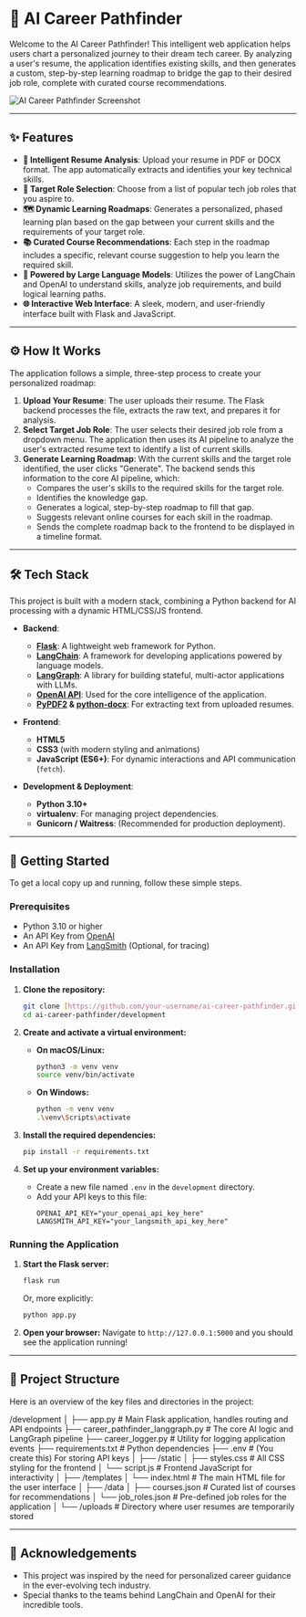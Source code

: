 # 🚀 AI Career Pathfinder

Welcome to the AI Career Pathfinder! This intelligent web application helps users chart a personalized journey to their dream tech career. By analyzing a user's resume, the application identifies existing skills, and then generates a custom, step-by-step learning roadmap to bridge the gap to their desired job role, complete with curated course recommendations.

![AI Career Pathfinder Screenshot](https://i.imgur.com/rS2UaYy.png)

---

## ✨ Features

* **📄 Intelligent Resume Analysis**: Upload your resume in PDF or DOCX format. The app automatically extracts and identifies your key technical skills.
* **🎯 Target Role Selection**: Choose from a list of popular tech job roles that you aspire to.
* **🗺️ Dynamic Learning Roadmaps**: Generates a personalized, phased learning plan based on the gap between your current skills and the requirements of your target role.
* **📚 Curated Course Recommendations**: Each step in the roadmap includes a specific, relevant course suggestion to help you learn the required skill.
* **🤖 Powered by Large Language Models**: Utilizes the power of LangChain and OpenAI to understand skills, analyze job requirements, and build logical learning paths.
* **🌐 Interactive Web Interface**: A sleek, modern, and user-friendly interface built with Flask and JavaScript.

---

## ⚙️ How It Works

The application follows a simple, three-step process to create your personalized roadmap:

1.  **Upload Your Resume**: The user uploads their resume. The Flask backend processes the file, extracts the raw text, and prepares it for analysis.
2.  **Select Target Job Role**: The user selects their desired job role from a dropdown menu. The application then uses its AI pipeline to analyze the user's extracted resume text to identify a list of current skills.
3.  **Generate Learning Roadmap**: With the current skills and the target role identified, the user clicks "Generate". The backend sends this information to the core AI pipeline, which:
    * Compares the user's skills to the required skills for the target role.
    * Identifies the knowledge gap.
    * Generates a logical, step-by-step roadmap to fill that gap.
    * Suggests relevant online courses for each skill in the roadmap.
    * Sends the complete roadmap back to the frontend to be displayed in a timeline format.

---

## 🛠️ Tech Stack

This project is built with a modern stack, combining a Python backend for AI processing with a dynamic HTML/CSS/JS frontend.

* **Backend**:
    * **[Flask](https://flask.palletsprojects.com/)**: A lightweight web framework for Python.
    * **[LangChain](https://www.langchain.com/)**: A framework for developing applications powered by language models.
    * **[LangGraph](https://langchain-ai.github.io/langgraph/)**: A library for building stateful, multi-actor applications with LLMs.
    * **[OpenAI API](https://beta.openai.com/docs/)**: Used for the core intelligence of the application.
    * **[PyPDF2](https://pypdf2.readthedocs.io/) & [python-docx](https://python-docx.readthedocs.io/)**: For extracting text from uploaded resumes.

* **Frontend**:
    * **HTML5**
    * **CSS3** (with modern styling and animations)
    * **JavaScript (ES6+)**: For dynamic interactions and API communication (`fetch`).

* **Development & Deployment**:
    * **Python 3.10+**
    * **virtualenv**: For managing project dependencies.
    * **Gunicorn / Waitress**: (Recommended for production deployment).

---

## 🚀 Getting Started

To get a local copy up and running, follow these simple steps.

### Prerequisites

* Python 3.10 or higher
* An API Key from [OpenAI](https://platform.openai.com/signup)
* An API Key from [LangSmith](https://www.langchain.com/langsmith) (Optional, for tracing)

### Installation

1.  **Clone the repository:**
    ```sh
    git clone [https://github.com/your-username/ai-career-pathfinder.git](https://github.com/your-username/ai-career-pathfinder.git)
    cd ai-career-pathfinder/development
    ```

2.  **Create and activate a virtual environment:**
    * **On macOS/Linux:**
        ```sh
        python3 -m venv venv
        source venv/bin/activate
        ```
    * **On Windows:**
        ```sh
        python -m venv venv
        .\venv\Scripts\activate
        ```

3.  **Install the required dependencies:**
    ```sh
    pip install -r requirements.txt
    ```

4.  **Set up your environment variables:**
    * Create a new file named `.env` in the `development` directory.
    * Add your API keys to this file:
        ```
        OPENAI_API_KEY="your_openai_api_key_here"
        LANGSMITH_API_KEY="your_langsmith_api_key_here"
        ```

### Running the Application

1.  **Start the Flask server:**
    ```sh
    flask run
    ```
    Or, more explicitly:
    ```sh
    python app.py
    ```

2.  **Open your browser:**
    Navigate to `http://127.0.0.1:5000` and you should see the application running!

---

## 📂 Project Structure

Here is an overview of the key files and directories in the project:


/development
│
├── app.py                      # Main Flask application, handles routing and API endpoints
├── career_pathfinder_langgraph.py # The core AI logic and LangGraph pipeline
├── career_logger.py            # Utility for logging application events
├── requirements.txt            # Python dependencies
├── .env                        # (You create this) For storing API keys
│
├── /static
│   ├── styles.css              # All CSS styling for the frontend
│   └── script.js               # Frontend JavaScript for interactivity
│
├── /templates
│   └── index.html              # The main HTML file for the user interface
│
├── /data
│   ├── courses.json            # Curated list of courses for recommendations
│   └── job_roles.json          # Pre-defined job roles for the application
│
└── /uploads                    # Directory where user resumes are temporarily stored


---

## 🙏 Acknowledgements

* This project was inspired by the need for personalized career guidance in the ever-evolving tech industry.
* Special thanks to the teams behind LangChain and OpenAI for their incredible tools.
